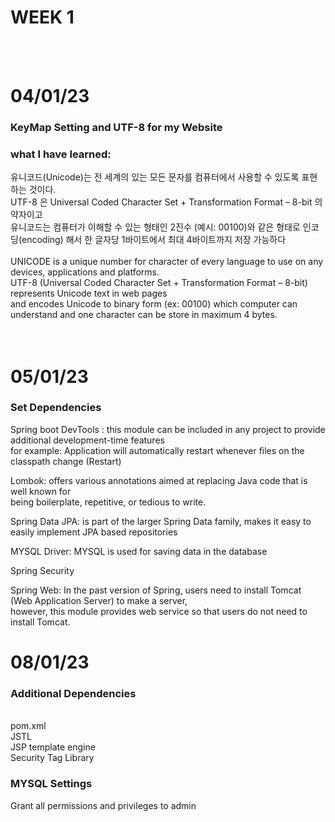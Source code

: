 # WEEK 1
<br>
<br>

# 04/01/23
### KeyMap Setting and UTF-8 for my Website <br>
### what I have learned: <br>

유니코드(Unicode)는 전 세계의 있는 모든 문자를 컴퓨터에서 사용할 수 있도록 표현 하는 것이다. <br>
UTF-8 은 Universal Coded Character Set + Transformation Format – 8-bit 의 약자이고<br>
유니코드는 컴퓨터가 이해할 수 있는 형태인 2진수 (예시: 00100)와 같은 형태로 인코딩(encoding) 해서 한 글자당 1바이트에서 최대 4바이트까지 저장 가능하다 <br>
<br>
UNICODE is a unique number for character of every language to use on any devices, applications and platforms.<br>
UTF-8 (Universal Coded Character Set + Transformation Format – 8-bit) represents Unicode text in web pages<br>
and encodes Unicode to binary form (ex: 00100) which computer can understand and one character can be store in maximum 4 bytes.
<br>
<br>
<br>

# 05/01/23
### Set Dependencies <br>

Spring boot DevTools :  this module can be included in any project to provide additional development-time features<br>
for example: Application will automatically restart whenever files on the classpath change (Restart)<br>

Lombok: offers various annotations aimed at replacing Java code that is well known for<br>
being boilerplate, repetitive, or tedious to write.<br>

Spring Data JPA: is part of the larger Spring Data family, makes it easy to easily implement JPA based repositories<br>

MYSQL Driver: MYSQL is used for saving data in the database <br>

Spring Security<br>

Spring Web: In the past version of Spring, users need to install Tomcat (Web Application Server) to make a server,<br>
however, this module provides web service so that users do not need to install Tomcat.
<br>

# 08/01/23
### Additional Dependencies
<br>
pom.xml<br>
JSTL<br>
JSP template engine<br>
Security Tag Library<br>

### MYSQL Settings
Grant all permissions and privileges to admin






